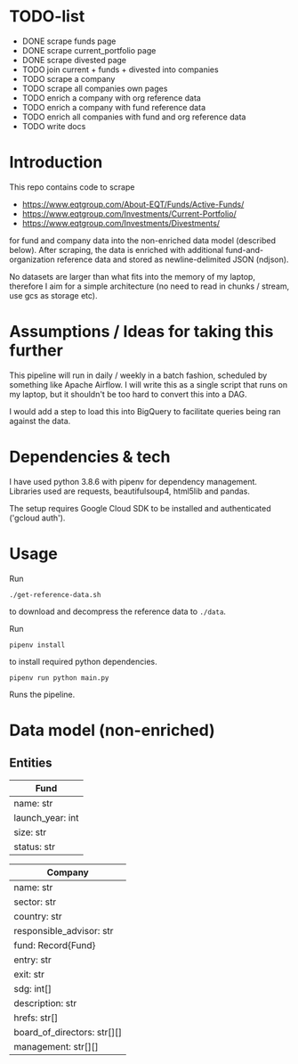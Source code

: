 # TODO-list

* DONE scrape funds page
* DONE scrape current_portfolio page
* DONE scrape divested page
* TODO join current + funds + divested into companies
* TODO scrape a company
* TODO scrape all companies own pages
* TODO enrich a company with org reference data
* TODO enrich a company with fund reference data
* TODO enrich all companies with fund and org reference data
* TODO write docs

# Introduction

This repo contains code to scrape 

 - https://www.eqtgroup.com/About-EQT/Funds/Active-Funds/
 - https://www.eqtgroup.com/Investments/Current-Portfolio/
 - https://www.eqtgroup.com/Investments/Divestments/

for fund and company data into the non-enriched data model (described below).
After scraping, the data is enriched with additional fund-and-organization
reference data and stored as newline-delimited JSON (ndjson).

No datasets are larger than what fits into the memory of my laptop, therefore I aim for a simple architecture (no need to read in chunks / stream, use gcs as storage etc).

# Assumptions / Ideas for taking this further

This pipeline will run in daily / weekly in a batch fashion, scheduled by something like Apache Airflow. I will write this as a single script that runs on my laptop, but it shouldn't be too hard to convert this into a DAG.

I would add a step to load this into BigQuery to facilitate queries being ran against the data.

# Dependencies & tech

I have used python 3.8.6 with pipenv for dependency management.
Libraries used are requests, beautifulsoup4, html5lib and pandas.

The setup requires Google Cloud SDK to be installed and authenticated ('gcloud auth').

# Usage

Run

    ./get-reference-data.sh
    
to download and decompress the reference data to `./data`.

Run

    pipenv install

to install required python dependencies.


    pipenv run python main.py

Runs the pipeline.

# Data model (non-enriched)

## Entities

| Fund             |
|------------------|
| name: str        |
| launch_year: int |
| size: str        |
| status: str      |


| Company                     |
|-----------------------------|
| name: str                   |
| sector: str                 |
| country: str                |
| responsible_advisor: str    |
| fund: Record{Fund}          |
| entry: str                  |
| exit: str                   |
| sdg: int[]                  |
| description: str            |
| hrefs: str[]                |
| board_of_directors: str[][] |
| management: str[][]         |

